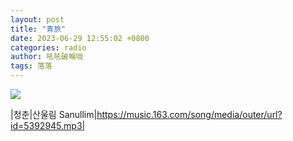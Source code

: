 ```yaml
---
layout: post
title: "青旅"
date: 2023-06-29 12:55:02 +0800
categories: radio
author: 吼吼破喉咙
tags: 落落
---
```

![]({{site.baseurl}}/images/cover_20230629.jpg)

|청춘|산울림 Sanullim|https://music.163.com/song/media/outer/url?id=5392945.mp3|

